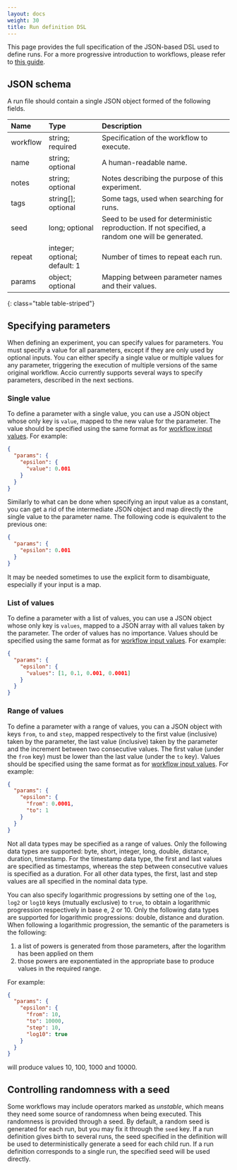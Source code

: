 ```yaml
---
layout: docs
weight: 30
title: Run definition DSL
---
```


This page provides the full specification of the JSON-based DSL used to define runs.
For a more progressive introduction to workflows, please refer to [this guide](creating-runs.html).

## JSON schema

A run file should contain a single JSON object formed of the following fields.

| Name | Type | Description |
|:-----|:-----|:------------|
| workflow | string; required | Specification of the workflow to execute. |
| name | string; optional | A human-readable name. |
| notes | string; optional | Notes describing the purpose of this experiment. |
| tags | string[]; optional | Some tags, used when searching for runs. |
| seed | long; optional | Seed to be used for deterministic reproduction. If not specified, a random one will be generated. |
| repeat | integer; optional; default: 1 | Number of times to repeat each run. |
| params | object; optional | Mapping between parameter names and their values. |
{: class="table table-striped"}

## Specifying parameters

When defining an experiment, you can specify values for parameters.
You must specify a value for all parameters, except if they are only used by optional inputs.
You can either specify a single value or multiple values for any parameter, triggering the execution of multiple versions of the same original workflow.
Accio currently supports several ways to specify parameters, described in the next sections.

### Single value
To define a parameter with a single value, you can use a JSON object whose only key is `value`, mapped to the new value for the parameter.
The value should be specified using the same format as for [workflow input values](creating-workflows.html).
For example:

```json
{
  "params": {
    "epsilon": {
      "value": 0.001
    }
  }
}
```

Similarly to what can be done when specifying an input value as a constant, you can get a rid of the intermediate JSON object and map directly the single value to the parameter name.
The following code is equivalent to the previous one:

```json
{
  "params": {
    "epsilon": 0.001
  }
}
```

It may be needed sometimes to use the explicit form to disambiguate, especially if your input is a map.

### List of values
To define a parameter with a list of values, you can use a JSON object whose only key is `values`, mapped to a JSON array with all values taken by the parameter.
The order of values has no importance.
Values should be specified using the same format as for [workflow input values](creating-workflows.html).
For example:

```json
{
  "params": {
    "epsilon": {
      "values": [1, 0.1, 0.001, 0.0001]
    }
  }
}
```

### Range of values
To define a parameter with a range of values, you can a JSON object with keys `from`, `to` and `step`, mapped respectively to the first value (inclusive) taken by the parameter, the last value (inclusive) taken by the parameter and the increment between two consecutive values.
The first value (under the `from` key) must be lower than the last value (under the `to` key).
Values should be specified using the same format as for [workflow input values](creating-workflows.html).
For example:

```json
{
  "params": {
    "epsilon": {
      "from": 0.0001,
      "to": 1
    }
  }
}
```

Not all data types may be specified as a range of values.
Only the following data types are supported: byte, short, integer, long, double, distance, duration, timestamp.
For the timestamp data type, the first and last values are specified as timestamps, whereas the step between consecutive values is specified as a duration.
For all other data types, the first, last and step values are all specified in the nominal data type.

You can also specify logarithmic progressions by setting one of the `log`, `log2` or `log10` keys (mutually exclusive) to `true`, to obtain a logarithmic progression respectively in base e, 2 or 10.
Only the following data types are supported for logarithmic progressions: double, distance and duration.
When following a logarithmic progression, the semantic of the parameters is the following:

1) a list of powers is generated from those parameters, after the logarithm has been applied on them
2) those powers are exponentiated in the appropriate base to produce values in the required range.

For example:

```json
{
  "params": {
    "epsilon": {
      "from": 10,
      "to": 10000,
      "step": 10,
      "log10": true
    }
  }
}
```

will produce values 10, 100, 1000 and 10000.

## Controlling randomness with a seed

Some workflows may include operators marked as *unstable*, which means they need some source of randomness when being executed.
This randomness is provided through a seed.
By default, a random seed is generated for each run, but you may fix it through the `seed` key.
If a run definition gives birth to several runs, the seed specified in the definition will be used to deterministically generate a seed for each child run.
If a run definition corresponds to a single run, the specified seed will be used directly.
